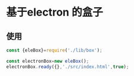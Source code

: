 # 基于electron 的盒子

## 使用
``` javascript
const {eleBox}=require('./lib/box');

const electronBox=new eleBox();
electronBox.ready({},'./src/index.html',true);
```